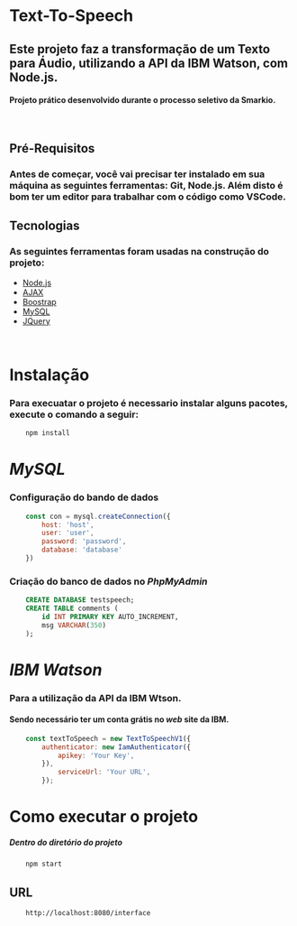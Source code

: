 # Text-To-Speech
## Este projeto faz a transformação de um Texto para Áudio, utilizando a API da IBM Watson, com **Node.js**.

#### Projeto prático desenvolvido durante o processo seletivo da **Smarkio**.
<br/>

## Pré-Requisitos
### Antes de começar, você vai precisar ter instalado em sua máquina as seguintes ferramentas: **Git**, **Node.js**. Além disto é bom ter um editor para trabalhar com o código como **VSCode**.


## **Tecnologias**
### As seguintes ferramentas foram usadas na construção do projeto:
- [Node.js](https://nodejs.org/en/)
- [AJAX](https://www.w3schools.com/js/js_ajax_intro.asp)
- [Boostrap](https://getbootstrap.com/)
- [MySQL](https://www.mysql.com/)
- [JQuery](https://jquery.com/)
<br/>

# **Instalação**
### Para execuatar o projeto é necessario instalar alguns pacotes, execute o comando a seguir:
~~~~bash
    npm install
~~~~

# ***MySQL***
### Configuração do bando de dados
~~~~js
    const con = mysql.createConnection({
        host: 'host',
        user: 'user',
        password: 'password',
        database: 'database'
    })
~~~~
### Criação do banco de dados no ___PhpMyAdmin___ 
~~~~sql
    CREATE DATABASE testspeech;
    CREATE TABLE comments (
        id INT PRIMARY KEY AUTO_INCREMENT,
        msg VARCHAR(350)
    );
~~~~

# ***IBM Watson***
### Para a utilização da **API** da IBM Wtson.
#### Sendo necessário ter um conta grátis no ___web___ site da  IBM.
~~~~js
    const textToSpeech = new TextToSpeechV1({
        authenticator: new IamAuthenticator({
            apikey: 'Your Key',
        }),
            serviceUrl: 'Your URL',
        }); 
~~~~

# **Como executar o projeto**
##### ___Dentro do diretório do projeto___
~~~~ bash
    npm start
~~~~

## URL
~~~~ bash 
    http://localhost:8080/interface
~~~~


